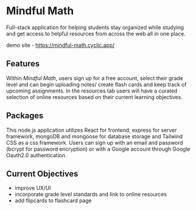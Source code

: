 # Mindful Math
 
Full-stack application for helping students stay organized while studying and get access to helpful resources from across the web all in one place.
 
demo site - https://mindful-math.cyclic.app/
 
## Features
 
Within *Mindful Math*, users sign up for a free account, select their grade level and can begin uploading notes/ create flash cards and keep track of upcoming assignments. In the resources tab users will have a curated selection of online resources based on their current learning objectives.
 
## Packages
 
This node.js application utilizes React for frontend, express for server framework, mongoDB and mongoose for database storage and Tailwind CSS as a css framework. Users can sign up with an email and password (bcrypt for password encryption) or with a Google account through Google Oauth2.0 authentication.
 
## Current Objectives
 
- improve UX/UI
- incorporate grade level standards and link to online resources
- add flipcards to flashcard page
